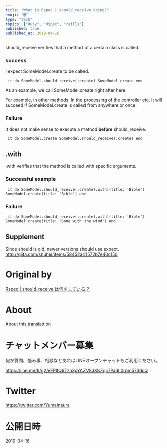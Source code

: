 ```yaml
---
title: "What is Rspec | should_receive doing?"
emoji: "🖥"
type: "tech"
topics: ["Ruby", "RSpec", "raills"]
published: true
published_at: 2019-04-16
---
```


should\_receive verifies that a method of a certain class is called.

### success 

I expect SomeModel.create to be called.

     it do SomeModel.should_receive(:create) SomeModel.create end 

As an example, we call SomeModel.create right after here.

For example, in other methods. In the processing of the controller etc. It will succeed if SomeModel.create is called from anywhere or once.

### Failure 

It does not make sense to execute a method **before** should\_receive.

     it do SomeModel.create SomeModel.should_receive(:create) end 

## .with 

.with verifies that the method is called with specific arguments.

### Successful example 

     it do SomeModel.should_receive(:create).with)(title: 'Bible') SomeModel.create(title: 'Bible') end 

### Failure 

     it do SomeModel.should_receive(:create).with)(title: 'Bible') SomeModel.create(title: 'Gone with the wind') end 

## Supplement 

Since should is old, newer versions should use expect. http://qiita.com/shuhei/items/58452ad1572b7e40c150



# Original by
[Rspec | should_receive は何をしている？](https://qiita.com/Yinaura/items/d18658a2aff39bfb0243)

# About

[About this translattion](https://qiita.com/YumaInaura/items/7f6fd1e9310a6816469a)








<!-- Update From Qiita API -->

# チャットメンバー募集


何か質問、悩み事、相談などあればLINEオープンチャットもご利用ください。

https://line.me/ti/g2/eEPltQ6Tzh3pYAZV8JXKZqc7PJ6L0rpm573dcQ





# Twitter


https://twitter.com/YumaInaura


<!-- Update From Qiita API -->



# 公開日時

2019-04-16

